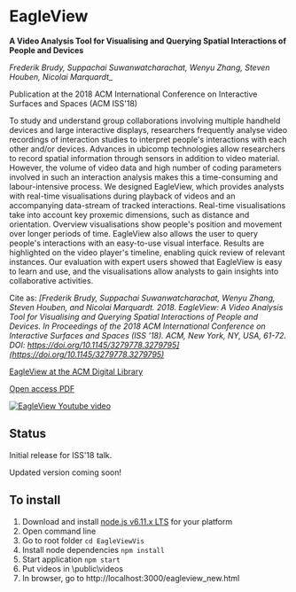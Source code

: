 # EagleView
__A Video Analysis Tool for Visualising and Querying Spatial Interactions of People and Devices__

_Frederik Brudy, Suppachai Suwanwatcharachat, Wenyu Zhang, Steven Houben, Nicolai Marquardt__

Publication at the 2018 ACM International Conference on Interactive Surfaces and Spaces (ACM ISS'18)

To study and understand group collaborations involving multiple handheld devices and large interactive displays, researchers frequently analyse video recordings of interaction studies to interpret people's interactions with each other and/or devices. Advances in ubicomp technologies allow researchers to record spatial information through sensors in addition to video material. However, the volume of video data and high number of coding parameters involved in such an interaction analysis makes this a time-consuming and labour-intensive process. We designed EagleView, which provides analysts with real-time visualisations during playback of videos and an accompanying data-stream of tracked interactions. Real-time visualisations take into account key proxemic dimensions, such as distance and orientation. Overview visualisations show people's position and movement over longer periods of time. EagleView also allows the user to query people's interactions with an easy-to-use visual interface. Results are highlighted on the video player's timeline, enabling quick review of relevant instances. Our evaluation with expert users showed that EagleView is easy to learn and use, and the visualisations allow analysts to gain insights into collaborative activities.

Cite as: _[Frederik Brudy, Suppachai Suwanwatcharachat, Wenyu Zhang, Steven Houben, and Nicolai Marquardt. 2018. EagleView: A Video Analysis Tool for Visualising and Querying Spatial Interactions of People and Devices. In Proceedings of the 2018 ACM International Conference on Interactive Surfaces and Spaces (ISS '18). ACM, New York, NY, USA, 61-72. DOI: https://doi.org/10.1145/3279778.3279795](https://doi.org/10.1145/3279778.3279795)_

[EagleView at the ACM Digital Library](https://dl.acm.org/citation.cfm?id=3279795) 

[Open access PDF](https://fbrudy.net/projects/eagleview-iss-2018)

[![EagleView Youtube video](https://img.youtube.com/vi/YoB4AXLnJPE/0.jpg)](https://www.youtube.com/watch?v=YoB4AXLnJPE) 
 
## Status
Initial release for ISS'18 talk.

Updated version coming soon!

## To install
1. Download and install [node.js v6.11.x LTS](https://nodejs.org/en/download/) for your platform
2. Open command line
3. Go to root folder 
	```cd EagleViewVis```
4. Install node dependencies
	```npm install```
5. Start application
	```npm start```
6. Put videos in \public\videos
7. In browser, go to http://localhost:3000/eagleview_new.html
